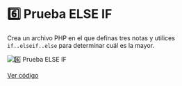 # 6️⃣ Prueba ELSE IF

Crea un archivo PHP en el que definas tres notas y utilices `if..elseif..else` para determinar cuál es la mayor.

![6️⃣ Prueba ELSE IF](ruta/a/la/imagen_prueba_else_if.jpg)

[Ver código](https://github.com/LoganNDE/Ejercicios-PHP/tree/main/1-Ejercicios/pruebaELSE-IF/pruebaELSE-IF.php)
